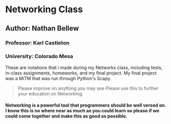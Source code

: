 # Networking Class
## Author: Nathan Bellew
### Professor: Karl Castleton
### University: Colorado Mesa


These are notations that i made during my Networks class, including tests, in-class assignments, homeworks, and my final project. 
My final project was a MiTM that was run through Python's Scapy. 
> Please improve on anything you may see
> Please use this to further your education on Networking. 

#### Networking is a powerful tool that programmers should be well versed on. I know this is no where near as much as you could learn so please if we could come together and make this as good as possible. 
